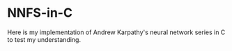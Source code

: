 # NNFS-in-C
Here is my implementation of Andrew Karpathy's neural network series in C to test my understanding.
